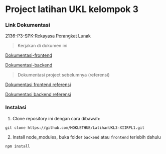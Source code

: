 # Project latihan UKL kelompok 3

### Link Dokumentasi
[2136-P3-SPK-Rekayasa Perangkat Lunak](https://github.com/MOKLETHUB/LatihanUKL3-XIIRPL1/blob/master/docs/2136-P3-SPK-Rekayasa%20Perangkat%20Lunak.doc)

> Kerjakan di dokumen ini

[Dokumentasi-frontend](https://docs.google.com/document/d/1QgP_WJfA9h_Ur1lxp8tOm7yiJ3jIv434o3eQ1Ay82wE/edit?usp=sharing)

[Dokumentasi-backend](https://docs.google.com/document/d/1Javx_tXSW2PqLoPLWcu4J1vE_nHnkpNDpiraJWlss6s/edit?usp=sharing)

> Dokumentasi project sebelumnya (referensi)

[Dokumentasi frontend referensi](https://docs.google.com/document/d/1QVtxzi5cKHx5RpVAiqaIwRi3F8m7thHibWDD6E9KZ3s/edit?usp=sharing)

[Dokumentasi backend referensi](https://docs.google.com/document/d/1Z2w5HHgDMZQcTeq4MVp2IQzcOUR59jhHh-VQOBlZ73U/edit?usp=sharing)


### Instalasi
1. Clone repository ini dengan cara dibawah:

```git clone https://github.com/MOKLETHUB/LatihanUKL3-XIIRPL1.git```

2. Install node_modules, buka folder ```backend``` atau ```frontend``` terlebih dahulu

```npm install```
